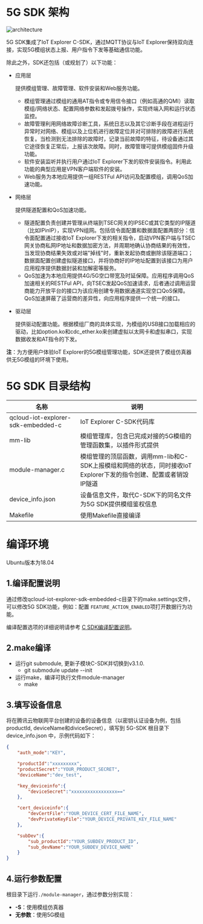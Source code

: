 
# 5G SDK 架构

![architecture](https://main.qcloudimg.com/raw/49489e2ba2c9135cbebec7cc04d14ebd/5G-SDK-architecture.png)

5G SDK集成了IoT Explorer C-SDK，通过MQTT协议与IoT Explorer保持双向连接，实现5G模组状态上报、用户指令下发等基础通信功能。

除此之外，SDK还包括（或规划了）以下功能：

- 应用层

  提供模组管理、故障管理、软件安装和Web服务功能。

  - 模组管理通过模组的通用AT指令或专用信令接口（例如高通的QMI）读取模组/网络状态、配置网络参数和发起拨号操作，实现终端入网和运行状态监控。
  - 故障管理利用网络故障诊断工具，系统日志以及其它诊断手段在进程运行异常时对网络、模组以及上位机进行故障定位并对可排除的故障进行系统恢复。当检测到无法排除的故障时，记录当前故障的特征，待设备通过其它途径恢复正常后，上报该次故障。同时，故障管理可提供模组固件升级功能。
  - 软件安装监听并执行用户通过IoT Explorer下发的软件安装指令。利用此功能的典型应用是VPN客户端软件的安装。
  - Web服务为本地应用提供一组RESTFul API访问及配置模组，调用QoS加速功能。

- 网络层

  提供隧道配置和QoS加速功能。

  - 隧道配置负责创建并管理从终端到TSEC网关的IPSEC或其它类型的IP隧道（比如IPinIP），实现VPN组网。包括信令面配置和数据面配置两部分：信令面配置通过接收IoT Explorer下发的相关指令，启动VPN客户端与TSEC网关协商私网IP地址和数据加密方法，并周期地确认协商结果的有效性，当发现协商结果失效或对端"掉线"时，重新发起协商或删除该隧道端口；数据面配置创建虚拟隧道接口，并将协商好的IP地址配置到该接口为用户应用程序提供数据封装和加解密等服务。
  - QoS加速为本地应用提供4G/5G空口带宽及时延保障。应用程序调用QoS加速相关的RESTFul API，向TSEC发起QoS加速请求，后者通过调用运营商能力开放平台的接口为该应用创建专用数据通道实现空口QoS保障。QoS加速屏蔽了运营商的差异性，向应用程序提供一个统一的接口。

- 驱动层

  提供驱动配置功能。根据模组厂商的具体实现，为模组的USB接口加载相应的驱动，比如option.ko和cdc_ether.ko来创建虚拟以太网卡和虚拟串口，实现数据收发和AT指令的下发。
  

**注**：为方便用户体验IoT Explorer的5G模组管理功能，SDK还提供了模组仿真器供无5G模组的环境下使用。

# 5G SDK 目录结构

| 名称                               | 说明                                                         |
| ---------------------------------- | ------------------------------------------------------------ |
| qcloud-iot-explorer-sdk-embedded-c | IoT Explorer C-SDK代码库                                     |
| mm-lib                             | 模组管理库，包含已完成对接的5G模组的管理函数集，以插件形式提供 |
| module-manager.c                   | 模组管理的顶层函数，调用mm-lib和C-SDK上报模组和网络的状态，同时接收IoT Explorer下发的指令创建、配置或者销毁IP隧道 |
| device_info.json                   | 设备信息文件，取代C-SDK下的同名文件为5G SDK提供模组鉴权信息  |
| Makefile                           | 使用Makefile直接编译                                        |

# 编译环境

Ubuntu版本为18.04

## 1.编译配置说明

通过修改qcloud-iot-explorer-sdk-embedded-c目录下的make.settings文件，可以修改5G SDK功能，例如：配置 `FEATURE_ACTION_ENABLED`项打开数据行为功能。

编译配置选项的详细说明请参考 [C SDK编译配置说明](https://cloud.tencent.com/document/product/1081/39327)。 

## 2.make编译

- 运行git submodule, 更新子模块C-SDK并切换到v3.1.0. 
  - git submodule update --init
- 运行make，编译可执行文件module-manager
  -  make

## 3.填写设备信息

 将在腾讯云物联网平台创建的设备的设备信息（以密钥认证设备为例，包括productId, deviceName和diviceSecret），填写到 5G-SDK 根目录下 device_info.json 中，示例代码如下： 

```json
{
    "auth_mode":"KEY",

    "productId":"xxxxxxxxx",
    "productSecret":"YOUR_PRODUCT_SECRET",
    "deviceName":"dev_test",

    "key_deviceinfo":{    
        "deviceSecret":"xxxxxxxxxxxxxxxxx=="
    },

    "cert_deviceinfo":{
        "devCertFile":"YOUR_DEVICE_CERT_FILE_NAME",
        "devPrivateKeyFile":"YOUR_DEVICE_PRIVATE_KEY_FILE_NAME"
    },

    "subDev":{
        "sub_productId":"YOUR_SUBDEV_PRODUCT_ID",
        "sub_devName":"YOUR_SUBDEV_DEVICE_NAME"
    }
}
```



## 4.运行参数配置

根目录下运行`./module-manager`，通过参数分别实现：

- **-S**：使用模组仿真器
- **无参数**：使用5G模组

